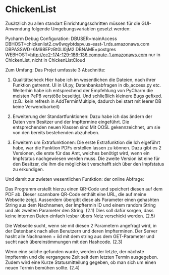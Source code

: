 # ChickenList
Zusätzlich zu allen standart Einrichtungsschritten müssen für die GUI-Anwendung
folgende Umgebungsvariablen gesetzt werden:


Pycharm Debug Configuration:
DBUSER=mainAccess
DBHOST=chickenlist2.cw6wqybtdspv.us-east-1.rds.amazonaws.com
DBPASSWD=6M98EPzBt0Ll0jM2
DBNAME=postgres
WEBHOST=http://ec2-174-129-186-136.compute-1.amazonaws.com			 nur in ChickenList, nicht in ChickenListCloud

Zum Umfang:
Das Projet umfasste 3 Abschnitte:
1. Qualitätscheck
Hier habe ich im wesentlichen die Dateien, nach ihrer Funktion getrennt. UI in UI.py, Datenbankabfragen in db_access.py etc.
Weiterhin habe ich entsprechend der Empfehlung von PyCharm die meisten PeP8 verstöße beseitigt.
Und schließlich kleinere Bugs gefixed. (z.B.: kein refresh in AddTerminMultiple, dadurch bei start mit leerer DB keine Verwendbarkeit)

2. Erweiterung der Standartfunktionen:
Dazu habe ich das ändern der Daten vom Besitzer und der Impftermine eingeführt. 
Die entsprechenden neuen Klassen sind Mit OOSL gekennzeichnet, um sie von den bereits bestehenden abzuheben.

3. Erweitern um Extrafunktionen:
Die erste Extrafunktion die Ich eigeführt habe, war die Funktion PDFs erstellen lassen zu können.
	Dazu gibt es 2 Versionen, die erste für das Amt, welches benötigt wird, wenn ein Impfstatus nachgewiesen werden muss.
	Die zweite Version ist eine für den Besitzer, die Ihm die möglichkeit verschafft sich über den Impfstatus zu erkundigen.

Und damit zur zwieten wesentlichen Funtktion: der online Abfrage:

Das Programm erstellt hierzu einen QR-Code und speichert diesen auf dem PDF ab.
Dieser scannbare QR-Code enthält eine URL, die auf meine Webseite zeigt. 
Ausserdem übergibt diese als Parameter einen gehashten String aus dem Nachnamen, der Impftermin ID und einem random String
und als zweiten Parameter den String.	(2.1)
Dies soll dafür sorgen, dass keine internen Daten einfach lesbar übers Netz verschickt werden.	(2.5)

Die Webseite sucht, wenn sie mit diesen 2 Parametern angefragt wird, in der Datenbank nach allen Benutzern und deren Impfterminen.
Der Server hasht alle Nachnamen + iid mit dem string aus dem GET-Parameter und sucht nach übereinstimmungen mit den Hashcode. (2.3)

Wenn eine solche gefunden wurde, werden der letzte, der nächste Impftermin und die vergangene Zeit seit dem letzten Termin ausgegeben.
Zudem wird eine Kurze Statusmitteilung gegeben, ob man sich um einen neuen Termin bemühen sollte. (2.4)
